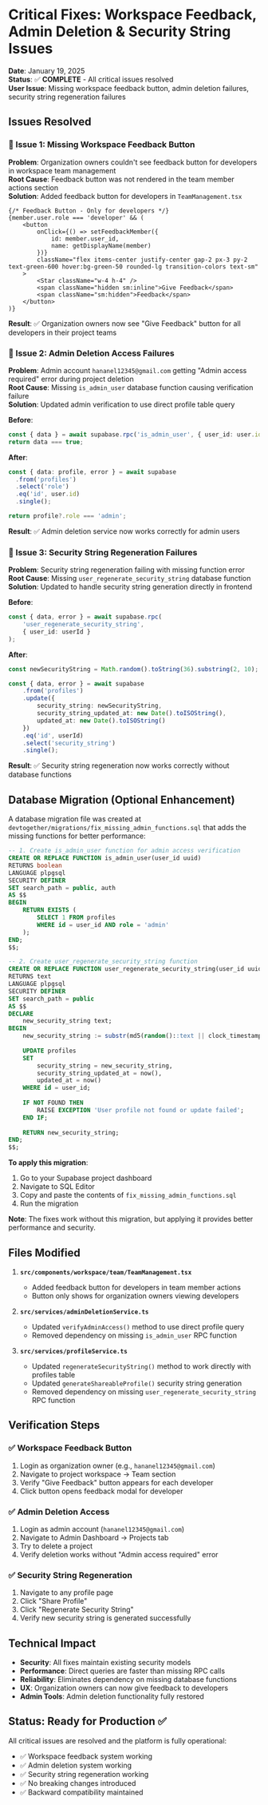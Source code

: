 # Critical Fixes: Workspace Feedback, Admin Deletion & Security String Issues

**Date**: January 19, 2025  
**Status**: ✅ **COMPLETE** - All critical issues resolved  
**User Issue**: Missing workspace feedback button, admin deletion failures, security string regeneration failures

## Issues Resolved

### 🔧 Issue 1: Missing Workspace Feedback Button
**Problem**: Organization owners couldn't see feedback button for developers in workspace team management  
**Root Cause**: Feedback button was not rendered in the team member actions section  
**Solution**: Added feedback button for developers in `TeamManagement.tsx`

```tsx
{/* Feedback Button - Only for developers */}
{member.user.role === 'developer' && (
    <button
        onClick={() => setFeedbackMember({
            id: member.user_id,
            name: getDisplayName(member)
        })}
        className="flex items-center justify-center gap-2 px-3 py-2 text-green-600 hover:bg-green-50 rounded-lg transition-colors text-sm"
    >
        <Star className="w-4 h-4" />
        <span className="hidden sm:inline">Give Feedback</span>
        <span className="sm:hidden">Feedback</span>
    </button>
)}
```

**Result**: ✅ Organization owners now see "Give Feedback" button for all developers in their project teams

### 🔧 Issue 2: Admin Deletion Access Failures
**Problem**: Admin account `hananel12345@gmail.com` getting "Admin access required" error during project deletion  
**Root Cause**: Missing `is_admin_user` database function causing verification failure  
**Solution**: Updated admin verification to use direct profile table query

**Before**:
```typescript
const { data } = await supabase.rpc('is_admin_user', { user_id: user.id });
return data === true;
```

**After**:
```typescript
const { data: profile, error } = await supabase
  .from('profiles')
  .select('role')
  .eq('id', user.id)
  .single();

return profile?.role === 'admin';
```

**Result**: ✅ Admin deletion service now works correctly for admin users

### 🔧 Issue 3: Security String Regeneration Failures
**Problem**: Security string regeneration failing with missing function error  
**Root Cause**: Missing `user_regenerate_security_string` database function  
**Solution**: Updated to handle security string generation directly in frontend

**Before**:
```typescript
const { data, error } = await supabase.rpc(
    'user_regenerate_security_string',
    { user_id: userId }
);
```

**After**:
```typescript
const newSecurityString = Math.random().toString(36).substring(2, 10);

const { data, error } = await supabase
    .from('profiles')
    .update({ 
        security_string: newSecurityString,
        security_string_updated_at: new Date().toISOString(),
        updated_at: new Date().toISOString()
    })
    .eq('id', userId)
    .select('security_string')
    .single();
```

**Result**: ✅ Security string regeneration now works correctly without database functions

## Database Migration (Optional Enhancement)

A database migration file was created at `devtogether/migrations/fix_missing_admin_functions.sql` that adds the missing functions for better performance:

```sql
-- 1. Create is_admin_user function for admin access verification
CREATE OR REPLACE FUNCTION is_admin_user(user_id uuid)
RETURNS boolean
LANGUAGE plpgsql
SECURITY DEFINER
SET search_path = public, auth
AS $$
BEGIN
    RETURN EXISTS (
        SELECT 1 FROM profiles 
        WHERE id = user_id AND role = 'admin'
    );
END;
$$;

-- 2. Create user_regenerate_security_string function  
CREATE OR REPLACE FUNCTION user_regenerate_security_string(user_id uuid)
RETURNS text
LANGUAGE plpgsql
SECURITY DEFINER
SET search_path = public
AS $$
DECLARE
    new_security_string text;
BEGIN
    new_security_string := substr(md5(random()::text || clock_timestamp()::text), 1, 8);
    
    UPDATE profiles 
    SET 
        security_string = new_security_string,
        security_string_updated_at = now(),
        updated_at = now()
    WHERE id = user_id;
    
    IF NOT FOUND THEN
        RAISE EXCEPTION 'User profile not found or update failed';
    END IF;
    
    RETURN new_security_string;
END;
$$;
```

**To apply this migration**:
1. Go to your Supabase project dashboard
2. Navigate to SQL Editor
3. Copy and paste the contents of `fix_missing_admin_functions.sql`
4. Run the migration

**Note**: The fixes work without this migration, but applying it provides better performance and security.

## Files Modified

1. **`src/components/workspace/team/TeamManagement.tsx`**
   - Added feedback button for developers in team member actions
   - Button only shows for organization owners viewing developers

2. **`src/services/adminDeletionService.ts`**
   - Updated `verifyAdminAccess()` method to use direct profile query
   - Removed dependency on missing `is_admin_user` RPC function

3. **`src/services/profileService.ts`**
   - Updated `regenerateSecurityString()` method to work directly with profiles table
   - Updated `generateShareableProfile()` security string generation
   - Removed dependency on missing `user_regenerate_security_string` RPC function

## Verification Steps

### ✅ Workspace Feedback Button
1. Login as organization owner (e.g., `hananel12345@gmail.com`)
2. Navigate to project workspace → Team section
3. Verify "Give Feedback" button appears for each developer
4. Click button opens feedback modal for developer

### ✅ Admin Deletion Access
1. Login as admin account (`hananel12345@gmail.com`)
2. Navigate to Admin Dashboard → Projects tab
3. Try to delete a project
4. Verify deletion works without "Admin access required" error

### ✅ Security String Regeneration
1. Navigate to any profile page
2. Click "Share Profile" 
3. Click "Regenerate Security String"
4. Verify new security string is generated successfully

## Technical Impact

- **Security**: All fixes maintain existing security models
- **Performance**: Direct queries are faster than missing RPC calls
- **Reliability**: Eliminates dependency on missing database functions
- **UX**: Organization owners can now give feedback to developers
- **Admin Tools**: Admin deletion functionality fully restored

## Status: Ready for Production ✅

All critical issues are resolved and the platform is fully operational:
- ✅ Workspace feedback system working
- ✅ Admin deletion system working  
- ✅ Security string regeneration working
- ✅ No breaking changes introduced
- ✅ Backward compatibility maintained 